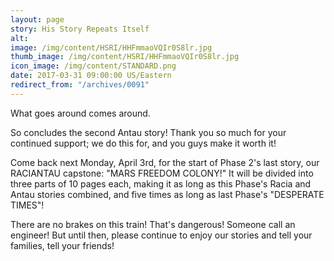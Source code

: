 ```yaml
---
layout: page
story: His Story Repeats Itself
alt:
image: /img/content/HSRI/HHFmmaoVQIr0S8lr.jpg
thumb_image: /img/content/HSRI/HHFmmaoVQIr0S8lr.jpg
icon_image: /img/content/STANDARD.png
date: 2017-03-31 09:00:00 US/Eastern
redirect_from: "/archives/0091"
---
```

What goes around comes around.

So concludes the second Antau story! Thank you so much for your continued support; we do this for, and you guys make it worth it!

Come back next Monday, April 3rd, for the start of Phase 2's last story, our RACIANTAU capstone: "MARS FREEDOM COLONY!" It will be divided into three parts of 10 pages each, making it as long as this Phase's Racia and Antau stories combined, and five times as long as last Phase's "DESPERATE TIMES"!

There are no brakes on this train! That's dangerous! Someone call an engineer! But until then, please continue to enjoy our stories and tell your families, tell your friends!
